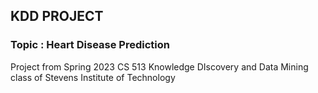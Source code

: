 ## KDD PROJECT ##
### Topic : Heart Disease Prediction ###

Project from Spring 2023 CS 513 Knowledge DIscovery and Data Mining class of Stevens Institute of Technology
